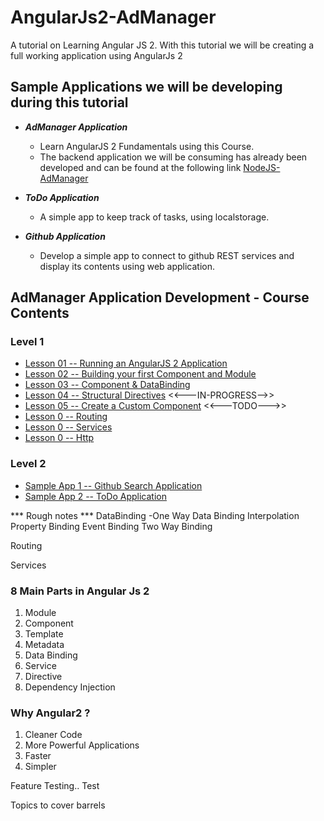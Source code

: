 # AngularJs2-AdManager
A tutorial on Learning Angular JS 2. With this tutorial we will be creating a full working application using AngularJs 2

## Sample Applications we will be developing during this tutorial
- _**AdManager Application**_
   - Learn AngularJS 2 Fundamentals using this Course.
   - The backend application we will be consuming has already been developed and can be found at the following link 
   [NodeJS-AdManager](https://github.com/costaivo/NodeJS-AdManager)

- _**ToDo Application**_
    - A simple app to keep track of tasks, using localstorage. 

- _**Github  Application**_ 
    - Develop a simple app to connect to github REST services and display its contents using web application.



## AdManager Application Development - Course Contents

### Level 1 
- [Lesson 01 -- Running an AngularJS 2 Application](https://github.com/costaivo/AngularJs2-AdManager/tree/Dev/01_QuickStart)
- [Lesson 02 -- Building your first Component and Module](https://github.com/costaivo/AngularJs2-AdManager/tree/Dev/02_AdManager/02_Lesson/Start)
- [Lesson 03 -- Component & DataBinding](https://github.com/costaivo/AngularJs2-AdManager/tree/Dev/02_AdManager/03_Lesson/Start)
- [Lesson 04 -- Structural Directives](https://github.com/costaivo/AngularJs2-AdManager/tree/Dev/02_AdManager/04_Lesson/Start)
<<---IN-PROGRESS-->>
- [Lesson 05 -- Create a Custom Component](https://github.com/costaivo/AngularJs2-AdManager/tree/Dev/02_AdManager/05_Lesson/Start)
<<---TODO--->>
- [Lesson 0 -- Routing](https://github.com/costaivo/AngularJs2-AdManager/tree/Dev/02_AdManager/05_Lesson/Start)
- [Lesson 0 -- Services](https://github.com/costaivo/AngularJs2-AdManager/tree/Dev/02_AdManager/06_Lesson/Start)
- [Lesson 0 -- Http](https://github.com/costaivo/AngularJs2-AdManager/tree/Dev/02_AdManager/07_Lesson/Start)

### Level 2
- [Sample App 1 -- Github Search Application](https://github.com/costaivo/AngularJs2-AdManager/tree/Dev/04_GithubApp)
- [Sample App 2 -- ToDo Application](https://github.com/costaivo/AngularJs2-AdManager/tree/Dev/05_TodoApp)

*** Rough notes *** 
DataBinding
-One Way Data Binding
Interpolation 
Property Binding
Event Binding
Two Way Binding

Routing

Services


### 8 Main Parts in Angular Js 2 

1. Module
2. Component
3. Template
4. Metadata
5. Data Binding
6. Service
7. Directive 
8. Dependency Injection


### Why Angular2 ?
1. Cleaner Code
2. More Powerful Applications
3. Faster 
4. Simpler


Feature Testing..
Test

Topics to cover
barrels
